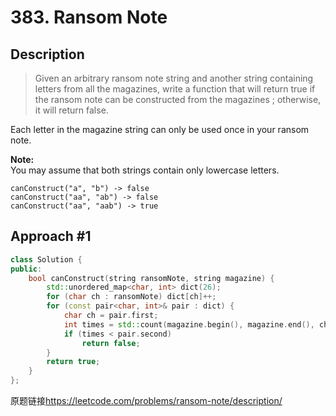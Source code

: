 # 383. Ransom Note

## Description
>Given an arbitrary ransom note string and another string containing letters from all the magazines, write a function that will return true if the ransom note can be constructed from the magazines ; otherwise, it will return false.    

Each letter in the magazine string can only be used once in your ransom note.    

**Note:**    
You may assume that both strings contain only lowercase letters.
```
canConstruct("a", "b") -> false
canConstruct("aa", "ab") -> false
canConstruct("aa", "aab") -> true
```

## Approach #1
```C++
class Solution {
public:
    bool canConstruct(string ransomNote, string magazine) {
        std::unordered_map<char, int> dict(26);
        for (char ch : ransomNote) dict[ch]++;
        for (const pair<char, int>& pair : dict) {
            char ch = pair.first;
            int times = std::count(magazine.begin(), magazine.end(), ch);
            if (times < pair.second) 
                return false;
        }
        return true;
    }
};
```

原题链接<https://leetcode.com/problems/ransom-note/description/>